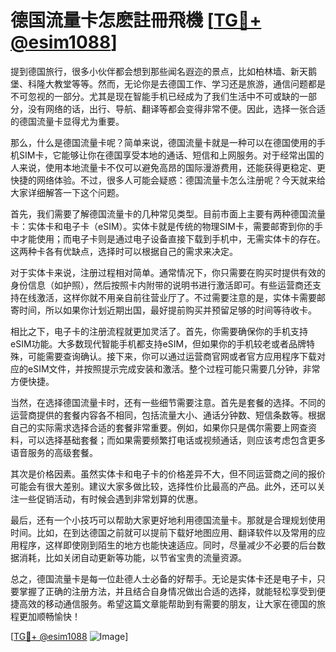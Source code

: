 # 德国流量卡怎麽註冊飛機 [[TG💪+ @esim1088](https://t.me/s/esim1088)]

提到德国旅行，很多小伙伴都会想到那些闻名遐迩的景点，比如柏林墙、新天鹅堡、科隆大教堂等等。然而，无论你是去德国工作、学习还是旅游，通信问题都是不可忽视的一部分。尤其是现在智能手机已经成为了我们生活中不可或缺的一部分，没有网络的话，出行、导航、翻译等都会变得非常不便。因此，选择一张合适的德国流量卡显得尤为重要。

那么，什么是德国流量卡呢？简单来说，德国流量卡就是一种可以在德国使用的手机SIM卡，它能够让你在德国享受本地的通话、短信和上网服务。对于经常出国的人来说，使用本地流量卡不仅可以避免高昂的国际漫游费用，还能获得更稳定、更快捷的网络体验。不过，很多人可能会疑惑：德国流量卡怎么注册呢？今天就来给大家详细解答一下这个问题。

首先，我们需要了解德国流量卡的几种常见类型。目前市面上主要有两种德国流量卡：实体卡和电子卡（eSIM）。实体卡就是传统的物理SIM卡，需要邮寄到你的手中才能使用；而电子卡则是通过电子设备直接下载到手机中，无需实体卡的存在。这两种卡各有优缺点，选择时可以根据自己的需求来决定。

对于实体卡来说，注册过程相对简单。通常情况下，你只需要在购买时提供有效的身份信息（如护照），然后按照卡内附带的说明书进行激活即可。有些运营商还支持在线激活，这样你就不用亲自前往营业厅了。不过需要注意的是，实体卡需要邮寄时间，所以如果你计划近期出国，最好提前购买并预留足够的时间等待收卡。

相比之下，电子卡的注册流程就更加灵活了。首先，你需要确保你的手机支持eSIM功能。大多数现代智能手机都支持eSIM，但如果你的手机较老或者品牌特殊，可能需要查询确认。接下来，你可以通过运营商官网或者官方应用程序下载对应的eSIM文件，并按照提示完成安装和激活。整个过程可能只需要几分钟，非常方便快捷。

当然，在选择德国流量卡时，还有一些细节需要注意。首先是套餐的选择。不同的运营商提供的套餐内容各不相同，包括流量大小、通话分钟数、短信条数等。根据自己的实际需求选择合适的套餐非常重要。例如，如果你只是偶尔需要上网查资料，可以选择基础套餐；而如果需要频繁打电话或视频通话，则应该考虑包含更多语音服务的高级套餐。

其次是价格因素。虽然实体卡和电子卡的价格差异不大，但不同运营商之间的报价可能会有很大差别。建议大家多做比较，选择性价比最高的产品。此外，还可以关注一些促销活动，有时候会遇到非常划算的优惠。

最后，还有一个小技巧可以帮助大家更好地利用德国流量卡。那就是合理规划使用时间。比如，在到达德国之前就可以提前下载好地图应用、翻译软件以及常用的应用程序，这样即使刚到陌生的地方也能快速适应。同时，尽量减少不必要的后台数据消耗，比如关闭自动更新等功能，以节省宝贵的流量资源。

总之，德国流量卡是每一位赴德人士必备的好帮手。无论是实体卡还是电子卡，只要掌握了正确的注册方法，并且结合自身情况做出合适的选择，就能轻松享受到便捷高效的移动通信服务。希望这篇文章能帮助到有需要的朋友，让大家在德国的旅程更加顺畅愉快！

[[TG💪+ @esim1088](https://t.me/s/esim1088) ![Image](https://i.postimg.cc/4NQfJmqS/Snipaste-2025-05-13-00-14-12.png)]